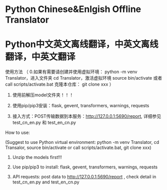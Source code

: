 # Python Chinese&Enlgish Offline Translator
# Python中文英文离线翻译，中英文离线翻译，中英文翻译

使用方法
（ 0.如果有需要请创建并使用虚拟环境： python -m venv Translator，进入文件夹 cd Translator，激活虚拟环境 source bin/activate 或者 call scripts/activate.bat 克隆本仓库： git clone xxx ）

1. 使用前解压model文件夹！！！

2. 使用pip/pip3安装：flask, gevent, transformers, warnings, requests

3. 接入方式：POST传输数据到本服务：http://127.0.0.1:5690/report, 详细参见test_cn_en.py 和 test_en_cn.py



How to use:

(Suggest to use Python virtual environment: python -m venv Translator, cd Transalor, source bin/activate or call scripts/activate.bat, git clone xxx)

1. Unzip the models first!!!

2. Use pip/pip3 to install: flask, gevent, transformers, warnings, requests

3. API requests: post data to http://127.0.0.1:5690/report , check detail in test_cn_en.py and test_en_cn.py

